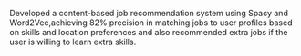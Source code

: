 Developed a content-based job recommendation system using Spacy and Word2Vec,achieving 82% precision in matching jobs to user profiles based on skills and location preferences 
and also recommended extra jobs if the user is willing to learn extra skills.
